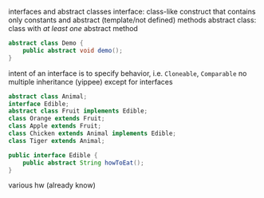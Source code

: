interfaces and abstract classes
interface: class-like construct that contains only constants and abstract (template/not defined) methods
abstract class: class with _at least one_ abstract method
```java
abstract class Demo {
	public abstract void demo();
}
```

intent of an interface is to specify behavior, i.e. `Cloneable`, `Comparable`
no multiple inheritance (yippee) except for interfaces

```java
abstract class Animal;  
interface Edible;  
abstract class Fruit implements Edible;  
class Orange extends Fruit;  
class Apple extends Fruit;  
class Chicken extends Animal implements Edible;  
class Tiger extends Animal;
```

```java
public interface Edible {
	public abstract String howToEat();
}
```

various hw (already know)